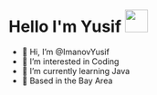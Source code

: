 # Hello I'm Yusif <img src="https://user-images.githubusercontent.com/113214113/190879794-e4715af8-c0eb-4a3b-bec4-a40a0f4d39e1.gif" width="40" height="40"/>

- 👋 Hi, I’m @ImanovYusif
- 👀 I’m interested in Coding
- 🌱 I’m currently learning Java
- 💞️ Based in the Bay Area 
